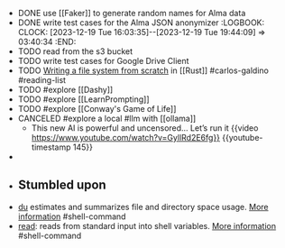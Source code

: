 - DONE use [[Faker]] to generate random names for Alma data
- DONE write test cases for the Alma JSON anonymizer
  :LOGBOOK:
  CLOCK: [2023-12-19 Tue 16:03:35]--[2023-12-19 Tue 19:44:09] =>  03:40:34
  :END:
- TODO read from the s3 bucket
- TODO write test cases for Google Drive Client
- TODO [Writing a file system from scratch](https://blog.carlosgaldino.com/writing-a-file-system-from-scratch-in-rust.html) in [[Rust]] #carlos-galdino #reading-list
- TODO #explore [[Dashy]]
- TODO #explore [[LearnPrompting]]
- TODO #explore [[Conway's Game of Life]]
- CANCELED #explore a local #llm with [[ollama]]
	- This new AI is powerful and uncensored… Let’s run it
	  {{video https://www.youtube.com/watch?v=GyllRd2E6fg}}
	  {{youtube-timestamp 145}}
-
- ## Stumbled upon
- [du](https://command-not-found.com/du) estimates and summarizes file and directory space usage. [More information](https://www.gnu.org/software/coreutils/manual/html_node/du-invocation.html#du-invocation) #shell-command
- [read](https://command-not-found.com/read): reads from standard input into shell variables. [More information](https://manned.org/read.1p) #shell-command
